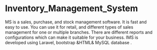 # Inventory_Management_System
MS is a sales, purchase, and stock management software. It is fast and easy to use. You can use it for retail, and
different types of sales management for one or multiple branches. There are different reports and
configurations which can make it suitable for your business. IMS is developed using Laravel, bootstrap &HTML&
MySQL database .
